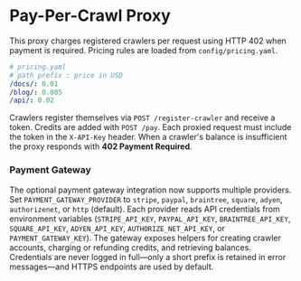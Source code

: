 # Pay-Per-Crawl Proxy

This proxy charges registered crawlers per request using HTTP 402 when payment is required. Pricing rules are loaded from `config/pricing.yaml`.

```yaml
# pricing.yaml
# path prefix : price in USD
/docs/: 0.01
/blog/: 0.005
/api/: 0.02
```

Crawlers register themselves via `POST /register-crawler` and receive a token. Credits are added with `POST /pay`. Each proxied request must include the token in the `X-API-Key` header. When a crawler's balance is insufficient the proxy responds with **402 Payment Required**.

### Payment Gateway

The optional payment gateway integration now supports multiple providers. Set
`PAYMENT_GATEWAY_PROVIDER` to `stripe`, `paypal`, `braintree`, `square`,
`adyen`, `authorizenet`, or `http` (default). Each provider reads API
credentials from environment variables (`STRIPE_API_KEY`, `PAYPAL_API_KEY`,
`BRAINTREE_API_KEY`, `SQUARE_API_KEY`, `ADYEN_API_KEY`,
`AUTHORIZE_NET_API_KEY`, or `PAYMENT_GATEWAY_KEY`). The gateway exposes helpers for
creating crawler accounts, charging or refunding credits, and retrieving
balances. Credentials are never logged in full—only a short prefix is retained
in error messages—and HTTPS endpoints are used by default.
